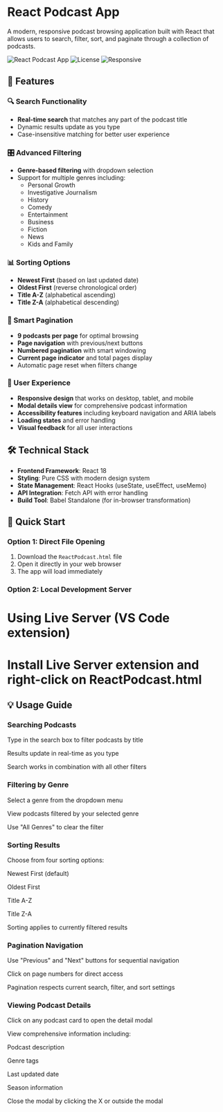 # React Podcast App

A modern, responsive podcast browsing application built with React that allows users to search, filter, sort, and paginate through a collection of podcasts.

![React Podcast App](https://img.shields.io/badge/React-18.2.0-blue)
![License](https://img.shields.io/badge/License-MIT-green)
![Responsive](https://img.shields.io/badge/Design-Responsive-orange)

## 🚀 Features

### 🔍 Search Functionality
- **Real-time search** that matches any part of the podcast title
- Dynamic results update as you type
- Case-insensitive matching for better user experience

### 🎛️ Advanced Filtering
- **Genre-based filtering** with dropdown selection
- Support for multiple genres including:
  - Personal Growth
  - Investigative Journalism  
  - History
  - Comedy
  - Entertainment
  - Business
  - Fiction
  - News
  - Kids and Family

### 📊 Sorting Options
- **Newest First** (based on last updated date)
- **Oldest First** (reverse chronological order)
- **Title A-Z** (alphabetical ascending)
- **Title Z-A** (alphabetical descending)

### 📄 Smart Pagination
- **9 podcasts per page** for optimal browsing
- **Page navigation** with previous/next buttons
- **Numbered pagination** with smart windowing
- **Current page indicator** and total pages display
- Automatic page reset when filters change

### 🎨 User Experience
- **Responsive design** that works on desktop, tablet, and mobile
- **Modal details view** for comprehensive podcast information
- **Accessibility features** including keyboard navigation and ARIA labels
- **Loading states** and error handling
- **Visual feedback** for all user interactions

## 🛠️ Technical Stack

- **Frontend Framework**: React 18
- **Styling**: Pure CSS with modern design system
- **State Management**: React Hooks (useState, useEffect, useMemo)
- **API Integration**: Fetch API with error handling
- **Build Tool**: Babel Standalone (for in-browser transformation)


## 🚀 Quick Start

### Option 1: Direct File Opening
1. Download the `ReactPodcast.html` file
2. Open it directly in your web browser
3. The app will load immediately

### Option 2: Local Development Server

# Using Live Server (VS Code extension)
# Install Live Server extension and right-click on ReactPodcast.html

## 💡 Usage Guide

### Searching Podcasts
Type in the search box to filter podcasts by title

Results update in real-time as you type

Search works in combination with all other filters

### Filtering by Genre
Select a genre from the dropdown menu

View podcasts filtered by your selected genre

Use "All Genres" to clear the filter

### Sorting Results
Choose from four sorting options:

Newest First (default)

Oldest First

Title A-Z

Title Z-A

Sorting applies to currently filtered results

### Pagination Navigation
Use "Previous" and "Next" buttons for sequential navigation

Click on page numbers for direct access

Pagination respects current search, filter, and sort settings

### Viewing Podcast Details
Click on any podcast card to open the detail modal

View comprehensive information including:

Podcast description

Genre tags

Last updated date

Season information

Close the modal by clicking the X or outside the modal
